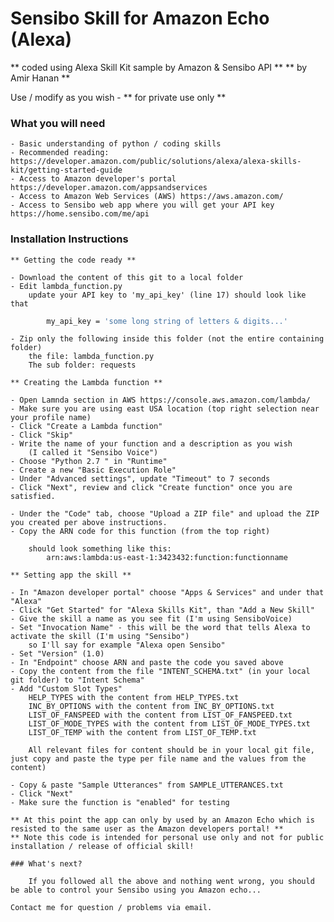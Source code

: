 # Sensibo Skill for Amazon Echo (Alexa)

** coded using Alexa Skill Kit sample by Amazon & Sensibo API **
** by Amir Hanan **

Use / modify as you wish - ** for private use only **

### What you will need

	- Basic understanding of python / coding skills
	- Recommended reading: https://developer.amazon.com/public/solutions/alexa/alexa-skills-kit/getting-started-guide
	- Access to Amazon developer's portal https://developer.amazon.com/appsandservices
	- Access to Amazon Web Services (AWS) https://aws.amazon.com/
	- Access to Sensibo web app where you will get your API key https://home.sensibo.com/me/api
	
	
### Installation Instructions

	** Getting the code ready **
	
	- Download the content of this git to a local folder
	- Edit lambda_function.py
		update your API key to 'my_api_key' (line 17) should look like that

```sh
		my_api_key = 'some long string of letters & digits...'
```

	- Zip only the following inside this folder (not the entire containing folder)
		the file: lambda_function.py
		The sub folder: requests
		
	** Creating the Lambda function **
	
	- Open Lamnda section in AWS https://console.aws.amazon.com/lambda/
	- Make sure you are using east USA location (top right selection near your profile name)
	- Click "Create a Lambda function"
	- Click "Skip"
	- Write the name of your function and a description as you wish
		(I called it "Sensibo Voice")
	- Choose "Python 2.7 " in "Runtime"
	- Create a new "Basic Execution Role"
	- Under "Advanced settings", update "Timeout" to 7 seconds
	- Click "Next", review and click "Create function" once you are satisfied.
	
	- Under the "Code" tab, choose "Upload a ZIP file" and upload the ZIP you created per above instructions.
	- Copy the ARN code for this function (from the top right)
	
		should look something like this:
			arn:aws:lambda:us-east-1:3423432:function:functionname
	
	** Setting app the skill **
	
	- In "Amazon developer portal" choose "Apps & Services" and under that "Alexa"
	- Click "Get Started" for "Alexa Skills Kit", than "Add a New Skill"
	- Give the skill a name as you see fit (I'm using SensiboVoice)
	- Set "Invocation Name" - this will be the word that tells Alexa to activate the skill (I'm using "Sensibo")
		so I'll say for example "Alexa open Sensibo"
	- Set "Version" (1.0)
	- In "Endpoint" choose ARN and paste the code you saved above
	- Copy the content from the file "INTENT_SCHEMA.txt" (in your local git folder) to "Intent Schema"
	- Add "Custom Slot Types"
		HELP_TYPES with the content from HELP_TYPES.txt
		INC_BY_OPTIONS with the content from INC_BY_OPTIONS.txt
		LIST_OF_FANSPEED with the content from LIST_OF_FANSPEED.txt
		LIST_OF_MODE_TYPES with the content from LIST_OF_MODE_TYPES.txt
		LIST_OF_TEMP with the content from LIST_OF_TEMP.txt
		
		All relevant files for content should be in your local git file, just copy and paste the type per file name and the values from the content)

	- Copy & paste "Sample Utterances" from SAMPLE_UTTERANCES.txt
	- Click "Next"
	- Make sure the function is "enabled" for testing
	
	** At this point the app can only by used by an Amazon Echo which is resisted to the same user as the Amazon developers portal! **
	** Note this code is intended for personal use only and not for public installation / release of official skill!
	
	### What's next?
	
		If you followed all the above and nothing went wrong, you should be able to control your Sensibo using you Amazon echo...
		
	Contact me for question / problems via email.
	